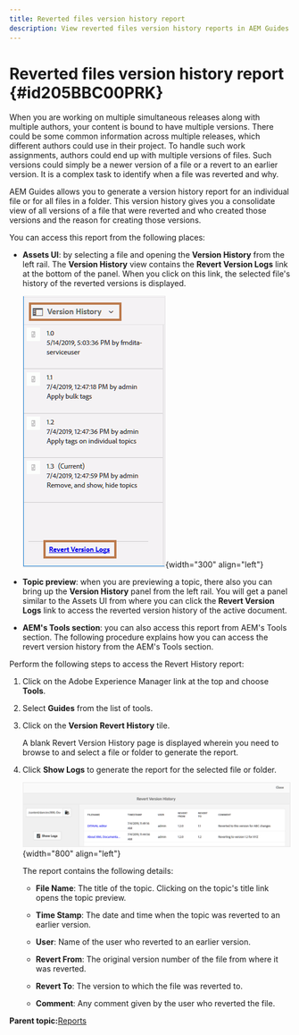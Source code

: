 ```yaml
---
title: Reverted files version history report
description: View reverted files version history reports in AEM Guides. Learn how to access revert version logs from the Assets UI, topic preview, and AEMs tools selection.
---
```

# Reverted files version history report {#id205BBC00PRK}

When you are working on multiple simultaneous releases along with multiple authors, your content is bound to have multiple versions. There could be some common information across multiple releases, which different authors could use in their project. To handle such work assignments, authors could end up with multiple versions of files. Such versions could simply be a newer version of a file or a revert to an earlier version. It is a complex task to identify when a file was reverted and why.

AEM Guides allows you to generate a version history report for an individual file or for all files in a folder. This version history gives you a consolidate view of all versions of a file that were reverted and who created those versions and the reason for creating those versions.

You can access this report from the following places:

-   **Assets UI**: by selecting a file and opening the **Version History** from the left rail. The **Version History** view contains the **Revert Version Logs** link at the bottom of the panel. When you click on this link, the selected file's history of the reverted versions is displayed.

    ![](images/revert-log-from-assets-ui.png){width="300" align="left"}

-   **Topic preview**: when you are previewing a topic, there also you can bring up the **Version History** panel from the left rail. You will get a panel similar to the Assets UI from where you can click the **Revert Version Logs** link to access the reverted version history of the active document.

-   **AEM's Tools section**: you can also access this report from AEM's Tools section. The following procedure explains how you can access the revert version history from the AEM's Tools section.


Perform the following steps to access the Revert History report:

1.  Click on the Adobe Experience Manager link at the top and choose **Tools**.

1.  Select **Guides** from the list of tools.

1.  Click on the **Version Revert History** tile.

    A blank Revert Version History page is displayed wherein you need to browse to and select a file or folder to generate the report.

1.  Click **Show Logs** to generate the report for the selected file or folder.

    ![](images/revert-version-history-report.png){width="800" align="left"}

    The report contains the following details:

    - **File Name**: The title of the topic. Clicking on the topic's title link opens the topic preview.

    - **Time Stamp**: The date and time when the topic was reverted to an earlier version.

    - **User**: Name of the user who reverted to an earlier version.

    - **Revert From**: The original version number of the file from where it was reverted.

    - **Revert To**: The version to which the file was reverted to.

    - **Comment**: Any comment given by the user who reverted the file.


**Parent topic:**[Reports](reports-intro.md)
